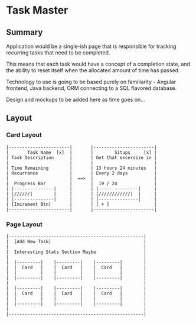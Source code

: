 # Task Master

Summary
--------
Application would be a single-ish page that is responsible for tracking 
recurring tasks that need to be completed. 

This means that each task would have a concept of a completion state, and the ability to reset itself
when the allocated amount of time has passed. 

Technology to use is going to be based purely on familiarity - Angular frontend, Java backend, ORM connecting 
to a SQL flavored database. 

Design and mockups to be added here as time goes on...

Layout
--------
### Card Layout
```text
|-----------------------|       |-----------------------|
|       Task Name  [x]  |       |        Situps     [x] |
| Task Description      |       | Get that excersize in |
|                       |       |                       |
| Time Remaining        |       | 13 hours 24 minutes   |
| Recurrance            |       | Every 2 days          |
|                       |  ==>  |                       |
|  Progress Bar         |       |  19 / 24              |
| |---------------|     |       | |---------------|     |
| |//////|        |     |       | |////////////|  |     |
| |---------------|     |       | |---------------|     |
| [Increment Btn]       |       | [ + ]                 |
|-----------------------|       |-----------------------|
```

### Page Layout
```text
|---------------------------------------------------|
|  [Add New Task]                                   |
|                                                   |
|  Interesting Stats Section Maybe                  |
|                                                   |
|  |---------|    |---------|    |---------|        |
|  |  Card   |    |  Card   |    |  Card   |        |
|  |         |    |         |    |         |        |
|  |---------|    |---------|    |---------|        |
|                                                   |
|  |---------|    |---------|    |---------|        |
|  |  Card   |    |  Card   |    |  Card   |        |
|  |         |    |         |    |         |        |
|  |---------|    |---------|    |---------|        |
|                                                   |
|---------------------------------------------------|
```

